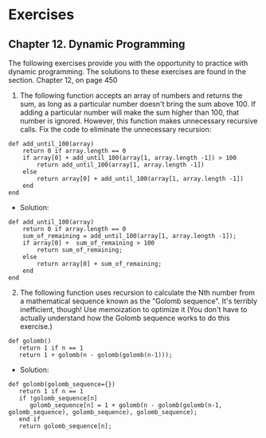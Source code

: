 # Exercises

## Chapter 12. Dynamic Programming

The following exercises provide you with the opportunity to practice with dynamic programming. The
solutions to these exercises are found in the section. Chapter 12, on page 450

1. The following function accepts an array of numbers and returns the sum, as long as a particular
   number doesn't bring the sum above 100. If adding a particular number will make the sum higher
   than
   100, that number is ignored. However, this function makes unnecessary recursive calls. Fix the
   code
   to eliminate the unnecessary recursion:

```
def add_until_100(array)
    return 0 if array.length == 0
    if array[0] + add_until_100(array[1, array.length -1]) > 100
        return add_until_100(array[1, array.length -1])
    else
        return array[0] + add_until_100(array[1, array.length -1])
    end
end
```

- Solution:

```
def add_until_100(array)
    return 0 if array.length == 0
    sum_of_remaining = add_until_100(array[1, array.length -1]);
    if array[0] +  sum_of_remaining > 100
        return sum_of_remaining;
    else
        return array[0] + sum_of_remaining;
    end
end
```

2. The following function uses recursion to calculate the Nth number from a mathematical sequence
   known as the "Golomb sequence". It's terribly inefficient, though! Use memoization to optimize
   it (You don't have to actually understand how the Golomb sequence works to do this exercise.)
```
def golomb()
   return 1 if n == 1
   return 1 + golomb(n - golomb(golomb(n-1)));
```
- Solution:

```
def golomb(golomb_sequence={})
   return 1 if n == 1
   if !golomb_sequence[n]
      golomb_sequence[n] = 1 + golomb(n - golomb(golomb(n-1, golomb_sequence), golomb_sequence), golomb_sequence);
   end if 
   return golomb_sequence[n];
```